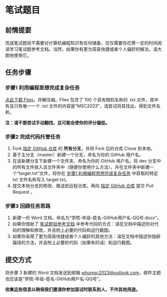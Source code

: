 # 笔试题目

## 前情提要

完成笔试题目不需要对计算机编程知识有任何储备，仅仅需要你花费一定的时间阅读学习笔试题参考文档。当然，如果你有更为简易快捷或者个人偏好的解法，请大胆地使用它。

## 任务步骤

### 步骤1 利用编程思想完成复杂任务

[点此下载 Files](https://share.weiyun.com/25oYq0sv)，并解压缩。Files 包含了 100 个具有随机名称的 .txt 文件，其中有且只有唯一一个 .txt 文件的内容是“MSC2023”，请尝试将其找出，得到文件名称。

**注：请不要尝试手动翻找，这可能会使你的评分偏低。**

### 步骤2 完成代码托管任务

1. Fork [指定 GitHub 仓库](https://github.com/WHU-MSC/WHUMSC2023New) 的 **所有分支**，并将 Fork 后的仓库 Clone 到本地。
2. 基于主分支（master）新建一个分支，命名为你的 GitHub 用户名。
3. 在该新建分支下新建一个文件夹，命名为你的 GitHub 用户名。将 dev 分支中的所有文件放入该文件夹中（随便你使用什么方法），并在文件夹中新建一个“target.txt”文件，将你在 [步骤1 利用编程思想完成复杂任务](https://whumsc.wiki/mainpage/recruiting2023/written-test/#Step-1) 中获取的特定 txt 文件名称写入 target.txt。
4. 提交本地分支的修改、推送到远程仓库，再向 [指定 GitHub 仓库](https://github.com/WHU-MSC/WHUMSC2023New) 提交 Pull Request 。

### 步骤3 回顾任务思路

1. 新建一份 Word 文档，命名为“学院-年级-姓名-GitHub用户名-QQ号.docx”。
2. 如果你借助了 [笔试题目参考文档](https://whumsc.wiki/mainpage/recruiting2023/written-test-reference/) 中参考代码的方式：请在文档中描述你对代码的理解和修改，并且附上必要的代码和运行截图。
3. 如果你采用了更为简易快捷或者个人偏好的其他方法：请在文档中描述你独辟蹊径的方法，并且附上必要的代码（如果有的话）和运行截图。

## 提交方式

将步骤 3 新建的 Word 文档发送到邮箱 [whumsc2023@outlook.com](mailto:whumsc2023@outlook.com)，邮件主题也应该是“学院-年级-姓名-GitHub用户名-QQ号”。

**收集这些信息以确保我们邀请你参加面试时联系到人，不作其他用途。**